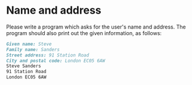 
# Name and address

Please write a program which asks for the user's name and address. The program should also print out the given information, as follows:

```markdown
Given name: Steve
Family name: Sanders
Street address: 91 Station Road
City and postal code: London EC05 6AW
Steve Sanders
91 Station Road
London EC05 6AW
```
